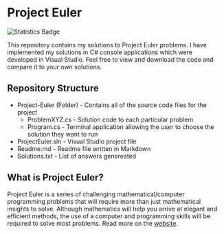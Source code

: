 # Project Euler
![Statistics Badge](https://projecteuler.net/profile/KaiEuler.png?)

This repository contains my solutions to Project Euler problems. I have implemented my solutions in C# console applications which were developed in Visual Studio. Feel free to view and download the code and compare it to your own solutions. 

## Repository Structure
* Project-Euler (Folder) - Contains all of the source code files for the project
  * ProblemXYZ.cs - Solution code to each particular problem
  * Program.cs - Terminal application allowing the user to choose the solution they want to run
* ProjectEuler.sln - Visual Studio project file
* Readme.md - Readme file written in Markdown
* Solutions.txt - List of answers genereated
 
## What is Project Euler?
Project Euler is a series of challenging mathematical/computer programming problems that will require more than just mathematical insights to solve. Although mathematics will help you arrive at elegant and efficient methods, the use of a computer and programming skills will be required to solve most problems. Read more on the [website](https://projecteuler.net/). 
